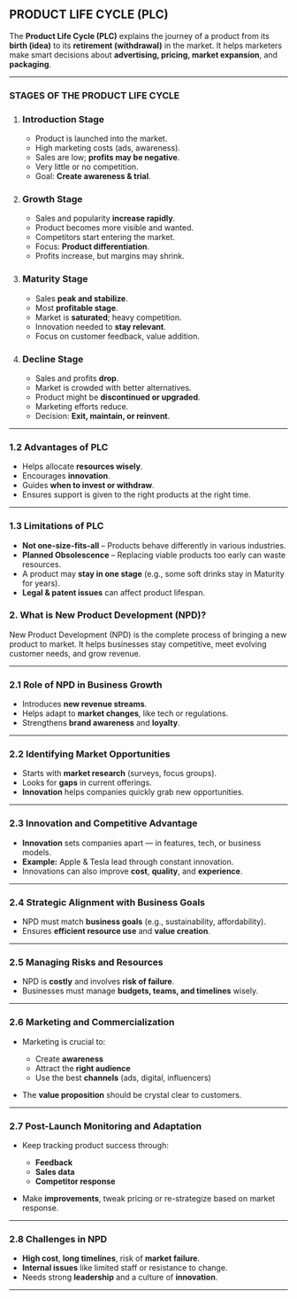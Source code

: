 
##  **PRODUCT LIFE CYCLE (PLC)**

The **Product Life Cycle (PLC)** explains the journey of a product from its **birth (idea)** to its **retirement (withdrawal)** in the market.
It helps marketers make smart decisions about **advertising, pricing, market expansion**, and **packaging**.

---

###  **STAGES OF THE PRODUCT LIFE CYCLE**

1. ### **Introduction Stage**

   * Product is launched into the market.
   * High marketing costs (ads, awareness).
   * Sales are low; **profits may be negative**.
   * Very little or no competition.
   * Goal: **Create awareness & trial**.

2. ### **Growth Stage**

   * Sales and popularity **increase rapidly**.
   * Product becomes more visible and wanted.
   * Competitors start entering the market.
   * Focus: **Product differentiation**.
   * Profits increase, but margins may shrink.

3. ### **Maturity Stage**

   * Sales **peak and stabilize**.
   * Most **profitable stage**.
   * Market is **saturated**; heavy competition.
   * Innovation needed to **stay relevant**.
   * Focus on customer feedback, value addition.

4. ### **Decline Stage**

   * Sales and profits **drop**.
   * Market is crowded with better alternatives.
   * Product might be **discontinued or upgraded**.
   * Marketing efforts reduce.
   * Decision: **Exit, maintain, or reinvent**.

---

### **1.2 Advantages of PLC**

* Helps allocate **resources wisely**.
* Encourages **innovation**.
* Guides **when to invest or withdraw**.
* Ensures support is given to the right products at the right time.

---

### **1.3 Limitations of PLC**

* **Not one-size-fits-all** – Products behave differently in various industries.
* **Planned Obsolescence** – Replacing viable products too early can waste resources.
* A product may **stay in one stage** (e.g., some soft drinks stay in Maturity for years).
* **Legal & patent issues** can affect product lifespan.

### **2. What is New Product Development (NPD)?**

New Product Development (NPD) is the complete process of bringing a new product to market. It helps businesses stay competitive, meet evolving customer needs, and grow revenue.

---

### **2.1 Role of NPD in Business Growth**

* Introduces **new revenue streams**.
* Helps adapt to **market changes**, like tech or regulations.
* Strengthens **brand awareness** and **loyalty**.

---

###  **2.2 Identifying Market Opportunities**

* Starts with **market research** (surveys, focus groups).
* Looks for **gaps** in current offerings.
* **Innovation** helps companies quickly grab new opportunities.

---

### **2.3 Innovation and Competitive Advantage**

* **Innovation** sets companies apart — in features, tech, or business models.
* **Example:** Apple & Tesla lead through constant innovation.
* Innovations can also improve **cost**, **quality**, and **experience**.

---

### **2.4 Strategic Alignment with Business Goals**

* NPD must match **business goals** (e.g., sustainability, affordability).
* Ensures **efficient resource use** and **value creation**.

---

### **2.5 Managing Risks and Resources**

* NPD is **costly** and involves **risk of failure**.
* Businesses must manage **budgets, teams, and timelines** wisely.

---

### **2.6 Marketing and Commercialization**

* Marketing is crucial to:

  * Create **awareness**
  * Attract the **right audience**
  * Use the best **channels** (ads, digital, influencers)
* The **value proposition** should be crystal clear to customers.

---

### **2.7 Post-Launch Monitoring and Adaptation**

* Keep tracking product success through:

  * **Feedback**
  * **Sales data**
  * **Competitor response**
* Make **improvements**, tweak pricing or re-strategize based on market response.

---

### **2.8 Challenges in NPD**

* **High cost**, **long timelines**, risk of **market failure**.
* **Internal issues** like limited staff or resistance to change.
* Needs strong **leadership** and a culture of **innovation**.

---
